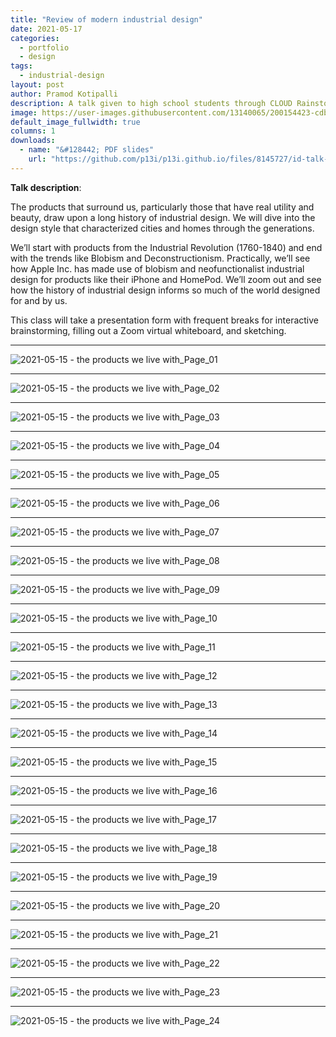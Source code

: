 ```yaml
---
title: "Review of modern industrial design"
date: 2021-05-17
categories:
  - portfolio
  - design
tags:
  - industrial-design
layout: post
author: Pramod Kotipalli
description: A talk given to high school students through CLOUD Rainstorm (a Splash program run by Learning Unlimited)
image: https://user-images.githubusercontent.com/13140065/200154423-cdb850ba-af45-4c84-ab76-e41f375da2cb.png
default_image_fullwidth: true
columns: 1
downloads:
  - name: "&#128442; PDF slides"
    url: "https://github.com/p13i/p13i.github.io/files/8145727/id-talk-slides.pdf"
---
```


**Talk description**:

The products that surround us, particularly those that have
real utility and beauty, draw upon a long history of
industrial design. We will dive into the design style that
characterized cities and homes through the generations.

We’ll start with products from the Industrial Revolution
(1760-1840) and end with the trends like Blobism and
Deconstructionism. Practically, we’ll see how Apple Inc. has
made use of blobism and neofunctionalist industrial design
for products like their iPhone and HomePod. We’ll zoom out
and see how the history of industrial design informs so much
of the world designed for and by us.

This class will take a presentation form with frequent
breaks for interactive brainstorming, filling out a Zoom
virtual whiteboard, and sketching.

---

![2021-05-15 - the products we live with_Page_01](https://user-images.githubusercontent.com/13140065/188334356-e52d7a85-d480-493f-9c10-ea3cb9e1c32f.png)

---

![2021-05-15 - the products we live with_Page_02](https://user-images.githubusercontent.com/13140065/188334355-58fb06d4-4e11-4100-ab41-8275660bd121.png)

---

![2021-05-15 - the products we live with_Page_03](https://user-images.githubusercontent.com/13140065/188334354-86f2e89c-2263-4a95-9b73-859e4490e8ce.png)

---

![2021-05-15 - the products we live with_Page_04](https://user-images.githubusercontent.com/13140065/188334353-a206793d-ac3c-41e2-a266-dbe4d7d6ddd8.png)

---

![2021-05-15 - the products we live with_Page_05](https://user-images.githubusercontent.com/13140065/188334352-2958b244-bab2-42c8-8731-fb0e2eb7a5cb.png)

---

![2021-05-15 - the products we live with_Page_06](https://user-images.githubusercontent.com/13140065/188334351-b80bb5ce-bf13-4ac4-ac43-b3483c1e796d.png)

---

![2021-05-15 - the products we live with_Page_07](https://user-images.githubusercontent.com/13140065/188334350-3c7f04c0-e15f-460e-9bfe-7218e8fcfd0d.png)

---

![2021-05-15 - the products we live with_Page_08](https://user-images.githubusercontent.com/13140065/188334349-03ac9a45-7338-405b-b933-ea0ff403f41a.png)

---

![2021-05-15 - the products we live with_Page_09](https://user-images.githubusercontent.com/13140065/188334346-89468063-6afd-4060-a46c-3e490efa13b5.png)

---

![2021-05-15 - the products we live with_Page_10](https://user-images.githubusercontent.com/13140065/188334345-dffe1f86-0d10-44ee-9458-4554ab63eeb3.png)

---

![2021-05-15 - the products we live with_Page_11](https://user-images.githubusercontent.com/13140065/188334343-09b7c75e-5265-42ab-a342-eaf0b3cedeb4.png)

---

![2021-05-15 - the products we live with_Page_12](https://user-images.githubusercontent.com/13140065/188334342-49633a01-8788-40ed-81fb-dce9ecc7b0bc.png)

---

![2021-05-15 - the products we live with_Page_13](https://user-images.githubusercontent.com/13140065/188334341-be5e3fe3-6869-4701-9989-13bd7551efbc.png)

---

![2021-05-15 - the products we live with_Page_14](https://user-images.githubusercontent.com/13140065/188334338-72218f55-2ee2-4542-ae78-dca0f8f10906.png)

---

![2021-05-15 - the products we live with_Page_15](https://user-images.githubusercontent.com/13140065/188334336-03729d45-03c1-482b-a33d-1fb784d0c97b.png)

---

![2021-05-15 - the products we live with_Page_16](https://user-images.githubusercontent.com/13140065/188334335-030b9469-29b7-4ee9-8852-cbc97bd98605.png)

---

![2021-05-15 - the products we live with_Page_17](https://user-images.githubusercontent.com/13140065/188334334-fa1a43f3-7022-4c73-81aa-206d50ad869e.png)

---

![2021-05-15 - the products we live with_Page_18](https://user-images.githubusercontent.com/13140065/188334333-484e9c9c-9a39-4c3b-8639-523dd67155e0.png)

---

![2021-05-15 - the products we live with_Page_19](https://user-images.githubusercontent.com/13140065/188334332-24c7b9f9-6130-47e9-ab07-099f2840e78a.png)

---

![2021-05-15 - the products we live with_Page_20](https://user-images.githubusercontent.com/13140065/188334331-4997e59d-a3d0-4ad2-a361-ed3fbc97abc0.png)

---

![2021-05-15 - the products we live with_Page_21](https://user-images.githubusercontent.com/13140065/188334327-c1f8a6dd-c9e3-4e29-a717-fb7328b652a2.png)

---

![2021-05-15 - the products we live with_Page_22](https://user-images.githubusercontent.com/13140065/188334326-727fae31-288d-46e8-811c-a9c122ca0f89.png)

---

![2021-05-15 - the products we live with_Page_23](https://user-images.githubusercontent.com/13140065/188334322-ce867b8b-3b64-40bb-bbdd-292e43f0a49c.png)

---

![2021-05-15 - the products we live with_Page_24](https://user-images.githubusercontent.com/13140065/188334321-c7b0cd2b-c577-4efc-9900-cac7c46e138c.png)
